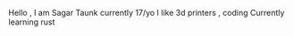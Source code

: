 Hello , I am Sagar Taunk currently 17/yo
I like 3d printers , coding
Currently learning rust 
<!---
Sagartaunk/Sagartaunk is a ✨ special ✨ repository because its `README.md` (this file) appears on your GitHub profile.
You can click the Preview link to take a look at your changes.
--->
